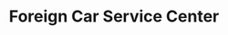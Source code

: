 ---
title: "Foreign Car Service Center"
url: /arlington/foreign-car-service-center/
shop: Autowerkstatt
---